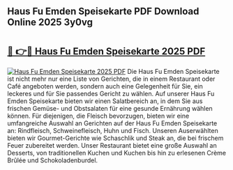 ## Haus Fu Emden Speisekarte PDF Download Online 2025 3y0vg

# <h2><a href="http://gcczl7h.nevu.top/?p=Haus+Fu+Emden+Speisekarte">🔗 👉🔴 Haus Fu Emden Speisekarte 2025 PDF</a></h2>

[![Haus Fu Emden Speisekarte 2025 PDF](https://i.imgur.com/dBaPXMq.png)](http://gcczl7h.nevu.top/?p=Haus+Fu+Emden+Speisekarte)
Die Haus Fu Emden Speisekarte ist nicht mehr nur eine Liste von Gerichten, die in einem Restaurant oder Café angeboten werden, sondern auch eine Gelegenheit für Sie, ein leckeres und für Sie passendes Gericht zu wählen. Auf unserer Haus Fu Emden Speisekarte bieten wir einen Salatbereich an, in dem Sie aus frischen Gemüse- und Obstsalaten für eine gesunde Ernährung wählen können. Für diejenigen, die Fleisch bevorzugen, bieten wir eine umfangreiche Auswahl an Gerichten auf der Haus Fu Emden Speisekarte an: Rindfleisch, Schweinefleisch, Huhn und Fisch. Unseren Auserwählten bieten wir Gourmet-Gerichte wie Schaschlik und Steak an, die bei frischem Feuer zubereitet werden. Unser Restaurant bietet eine große Auswahl an Desserts, von traditionellen Kuchen und Kuchen bis hin zu erlesenen Crème Brûlée und Schokoladenburdel.
